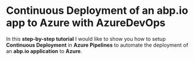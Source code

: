 # Continuous Deployment of an abp.io app to Azure with AzureDevOps  

In this **step-by-step tutorial** I would like to show you how to setup **Continuous Deployment** in **Azure Pipelines** to automate the deployment of an **abp.io application** to **Azure**.
